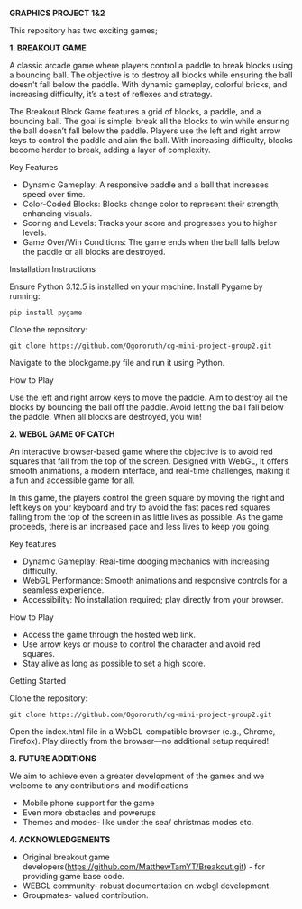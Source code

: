 **GRAPHICS PROJECT 1&2**

This repository has two exciting games; 

**1. BREAKOUT GAME**

A classic arcade game where players control a paddle to break blocks using a bouncing ball. The objective is to destroy all blocks while ensuring the ball doesn't fall below the paddle. With dynamic gameplay, colorful bricks, and increasing difficulty, it’s a test of reflexes and strategy.

The Breakout Block Game features a grid of blocks, a paddle, and a bouncing ball. The goal is simple: break all the blocks to win while ensuring the ball doesn’t fall below the paddle. Players use the left and right arrow keys to control the paddle and aim the ball. With increasing difficulty, blocks become harder to break, adding a layer of complexity.

Key Features

- Dynamic Gameplay: A responsive paddle and a ball that increases speed over time.
- Color-Coded Blocks: Blocks change color to represent their strength, enhancing visuals.
- Scoring and Levels: Tracks your score and progresses you to higher levels.
- Game Over/Win Conditions: The game ends when the ball falls below the paddle or all blocks are destroyed.

Installation Instructions

Ensure Python 3.12.5 is installed on your machine.
Install Pygame by running:
```
pip install pygame
```
Clone the repository:
```
git clone https://github.com/Ogororuth/cg-mini-project-group2.git
```  
Navigate to the blockgame.py file and run it using Python.

How to Play

Use the left and right arrow keys to move the paddle.
Aim to destroy all the blocks by bouncing the ball off the paddle.
Avoid letting the ball fall below the paddle.
When all blocks are destroyed, you win!

**2. WEBGL GAME OF CATCH**

An interactive browser-based game where the objective is to avoid red squares that fall from the top of the screen. Designed with WebGL, it offers smooth animations, a modern interface, and real-time challenges, making it a fun and accessible game for all.

In this game, the players control the green square by moving the right and left keys on your keyboard and try to avoid the fast paces red squares falling from the top of the screen in as little lives as possible. As the game proceeds, there is an increased pace and less lives to keep you going. 

Key features
- Dynamic Gameplay: Real-time dodging mechanics with increasing difficulty.
- WebGL Performance: Smooth animations and responsive controls for a seamless experience.
- Accessibility: No installation required; play directly from your browser.

How to Play

- Access the game through the hosted web link.
- Use arrow keys or mouse to control the character and avoid red squares.
- Stay alive as long as possible to set a high score.

Getting Started

Clone the repository:
```
git clone https://github.com/Ogororuth/cg-mini-project-group2.git
``` 
Open the index.html file in a WebGL-compatible browser (e.g., Chrome, Firefox).
Play directly from the browser—no additional setup required!

**3. FUTURE ADDITIONS**

We aim to achieve even a greater development of the games and we welcome to any contributions and modifications
- Mobile phone support for the game
- Even more obstacles and powerups
- Themes and modes- like under the sea/ christmas modes etc.

**4. ACKNOWLEDGEMENTS**
- Original breakout game developers(https://github.com/MatthewTamYT/Breakout.git) - for providing game base code.
- WEBGL community- robust documentation on webgl development.
- Groupmates- valued contribution.
